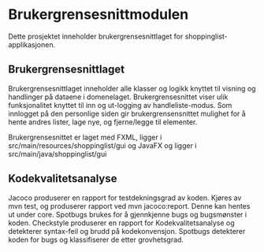 
# Brukergrensesnittmodulen

Dette prosjektet inneholder brukergrensesnittlaget for shoppinglist-applikasjonen.

## Brukergrensesnittlaget

Brukergrensesnittlaget inneholder alle klasser og logikk knyttet til visning og handlinger på dataene i domenelaget.
Brukergrensesnittet viser ulik funksjonalitet knyttet til inn og ut-logging av handleliste-modus.
Som innlogget på den personlige siden gir brukergrensensnittet mulighet for å hente andres lister, lage nye, og fjerne/legge til elementer. 

Brukergrensesnittet er laget med FXML, ligger i src/main/resources/shoppinglist/gui og JavaFX og ligger i src/main/java/shoppinglist/gui
## Kodekvalitetsanalyse
Jacoco produserer en rapport for testdekningsgrad av koden. Kjøres av mvn test, og produserer rapport ved mvn jacoco:report. Denne kan hentes ut under core. Spotbugs brukes for å gjennkjenne bugs og bugsmønster i koden. 
Checkstyle produserer en rapport for Kodekvalitetsanalyse og detekterer syntax-feil og brudd på kodekonvensjon.
Spotbugs detekterer koden for bugs og klassifiserer de etter grovhetsgrad. 